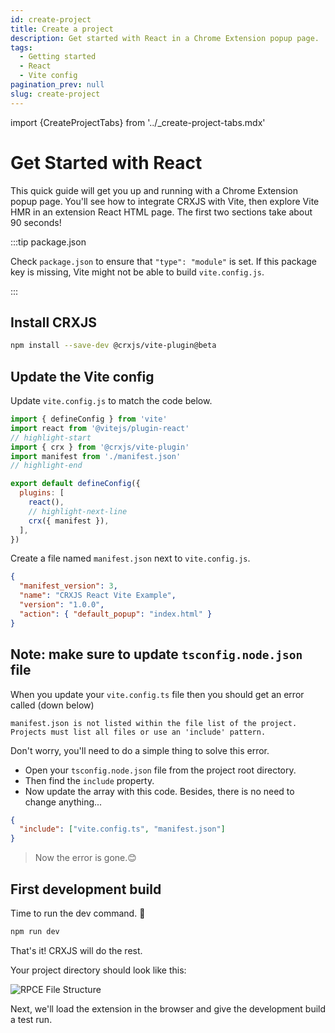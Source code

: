 ```yaml
---
id: create-project
title: Create a project
description: Get started with React in a Chrome Extension popup page.
tags:
  - Getting started
  - React
  - Vite config
pagination_prev: null
slug: create-project
---
```


import {CreateProjectTabs} from '../\_create-project-tabs.mdx'

# Get Started with React

This quick guide will get you up and running with a Chrome Extension popup page.
You'll see how to integrate CRXJS with Vite, then explore Vite HMR in an
extension React HTML page. The first two sections take about 90 seconds!

<CreateProjectTabs projectType="react"/>

:::tip package.json

Check `package.json` to ensure that `"type": "module"` is set. If this package
key is missing, Vite might not be able to build `vite.config.js`. 

:::

## Install CRXJS

```sh
npm install --save-dev @crxjs/vite-plugin@beta
```

## Update the Vite config

Update `vite.config.js` to match the code below.

```js title=vite.config.js
import { defineConfig } from 'vite'
import react from '@vitejs/plugin-react'
// highlight-start
import { crx } from '@crxjs/vite-plugin'
import manifest from './manifest.json'
// highlight-end

export default defineConfig({
  plugins: [
    react(),
    // highlight-next-line
    crx({ manifest }),
  ],
})
```

Create a file named `manifest.json` next to `vite.config.js`.

```json title=manifest.json
{
  "manifest_version": 3,
  "name": "CRXJS React Vite Example",
  "version": "1.0.0",
  "action": { "default_popup": "index.html" }
}
```

## Note: make sure to update `tsconfig.node.json` file
When you update your `vite.config.ts` file then you should get an error called (down below)
```console
manifest.json is not listed within the file list of the project.
Projects must list all files or use an 'include' pattern.
```
Don't worry, you'll need to do a simple thing to solve this error.
- Open your `tsconfig.node.json` file from the project root directory.
- Then find the `include` property.
- Now update the array with this code. Besides, there is no need to change anything...
```json
{
  "include": ["vite.config.ts", "manifest.json"]
}
```
> Now the error is gone.😊


## First development build

Time to run the dev command. 🤞

```sh
npm run dev
```

That's it! CRXJS will do the rest.

Your project directory should look like this:

![RPCE File Structure](./assets/start-initial-files.png)

Next, we'll load the extension in the browser and give the development build a
test run.
